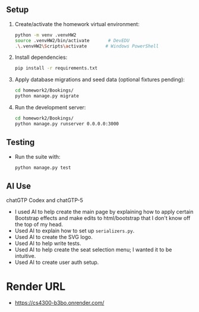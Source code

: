 ## Setup
1. Create/activate the homework virtual environment:
   ```bash
   python -m venv .venvHW2
   source .venvHW2/bin/activate       # DevEDU
   .\.venvHW2\Scripts\activate       # Windows PowerShell
   ```

2. Install dependencies:
   ```bash
   pip install -r requirements.txt
   ```

3. Apply database migrations and seed data (optional fixtures pending):
   ```bash
   cd homework2/Bookings/
   python manage.py migrate
   ```

4. Run the development server:
   ```bash
   cd homework2/Bookings/
   python manage.py runserver 0.0.0.0:3000
   ```

## Testing
- Run the suite with:
  ```bash
  python manage.py test
  ```

## AI Use
chatGTP Codex and chatGTP-5
- I used AI  to help create the main page by explaining how to apply certain Bootstrap effects and make edits to html/bootstrap that I don't know off the top of my head.
- Used AI to explain how to set up `serializers.py`.
- Used AI to create the SVG logo.
- Used AI to help write tests.
- Used AI to help create the seat selection menu; I wanted it to be intuitive.
- Used AI to create user auth setup.


# Render URL
- https://cs4300-b3bo.onrender.com/
